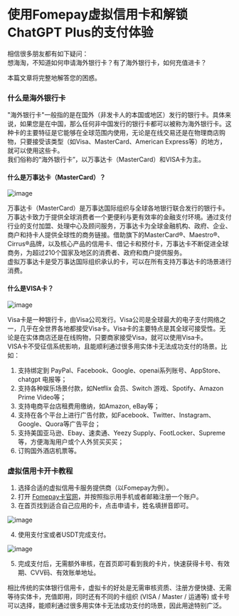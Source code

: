 # 使用Fomepay虚拟信用卡和解锁ChatGPT Plus的支付体验

相信很多朋友都有如下疑问：  
想海淘，不知道如何申请海外银行卡？有了海外银行卡，如何充值进卡？

本篇文章将完整地解答您的困惑。

### 什么是海外银行卡

"海外银行卡"一般指的是在国外（非发卡人的本国或地区）发行的银行卡。具体来说，如果您是在中国，那么任何非中国发行的银行卡都可以被称为海外银行卡。这种卡的主要特征是它能够在全球范围内使用，无论是在线交易还是在物理商店购物，只要接受该类型（如Visa、MasterCard、American Express等）的地方，就可以使用这些卡。  
我们俗称的“海外银行卡”，以万事达卡（MasterCard）和VISA卡为主。

#### 什么是万事达卡（MasterCard）？

![image](https://github.com/sheoweu/Fomepay/assets/169866292/68a1517c-bd4d-44d8-b550-93957d5dda58)


万事达卡（MasterCard）是万事达国际组织与全球各地银行联合发行的银行卡。  
万事达卡致力于提供全球消费者一个更便利与更有效率的金融支付环境。通过支付行业的支付加盟、处理中心及顾问服务，万事达卡为全球金融机构、政府、企业、商户和持卡人提供全球性的商务链接。借助旗下的MasterCard®、Maestro®、Cirrus®品牌，以及核心产品的信用卡、借记卡和预付卡，万事达卡不断促进全球商务，为超过210个国家及地区的消费者、政府和商户提供服务。  
虚拟万事达卡是受万事达国际组织承认的卡，可以在所有支持万事达卡的场景进行消费。

#### 什么是VISA卡？

![image](https://github.com/sheoweu/Fomepay/assets/169866292/3f7af9cb-72b3-429d-9096-f95ff8205fc1)


Visa卡是一种银行卡，由Visa公司发行。Visa公司是全球最大的电子支付网络之一，几乎在全世界各地都接受Visa卡。Visa卡的主要特点是其全球可接受性。无论是在实体商店还是在线购物，只要商家接受Visa，就可以使用Visa卡。  
VISA卡不受征信系统影响，且能顺利通过很多用实体卡无法成功支付的场景。比如：

1. 支持绑定到 PayPal、Facebook、Google、openai系列账号、AppStore、chatgpt 电报等；
2. 支持各种娱乐场景付款，如Netflix 会员、Switch 游戏、Spotify、Amazon Prime Video等；
3. 支持电商平台店租费用缴纳，如Amazon, eBay等；
4. 支持在各个平台上进行广告付款，如Facebook、Twitter、Instagram、Google、Quora等广告平台；
5. 支持美国亚马逊、Ebay、速卖通、Yeezy Supply、FootLocker、Supreme等，方便海淘用户或个人外贸买买买；
6. 订购国外酒店机票等。

### 虚拟信用卡开卡教程

1. 选择合适的虚拟信用卡服务提供商（以Fomepay为例）。
2. 打开 [Fomepay卡官网](https://gpt.fomepay.com/#/pages/login/index?d=Q3DD80)，并按照指示用手机或者邮箱注册一个账户。
3. 在首页找到适合自己应用的卡，点击申请卡，姓名填拼音即可。

![image](https://github.com/sheoweu/Fomepay/assets/169866292/5c53a091-30ff-4e92-b838-b7d1abba8835)


4. 使用支付宝或者USDT完成支付。


![image](https://github.com/sheoweu/Fomepay/assets/169866292/d330bde8-a479-49d6-9b15-10b681c5d7e4)


5. 完成支付后，无需额外审核，在首页即可看到我的卡片，快速获得卡号、有效期、CVV码、有效账单地址。

相比传统的实体银行信用卡，虚拟卡的好处是无需审核资质、注册方便快捷、无需等待实体卡，充值即用，同时还有不同的卡组织 (VISA / Master / 运通等) 或卡号可以选择，能顺利通过很多用实体卡无法成功支付的场景，因此用途特别广泛。

